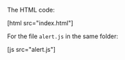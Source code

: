 The HTML code:

[html src="index.html"]

For the file `alert.js` in the same folder:

[js src="alert.js"]
